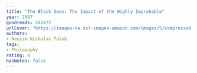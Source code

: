```yaml
---
title: "The Black Swan: The Impact of the Highly Improbable"
year: 2007
goodreads: 242472
urlCover: "https://images-na.ssl-images-amazon.com/images/S/compressed.photo.goodreads.com/books/1386925471i/242472.jpg"
authors:
- Nassim Nicholas Taleb
tags:
- Philosophy
rating: 4
hasNotes: false
---
```

